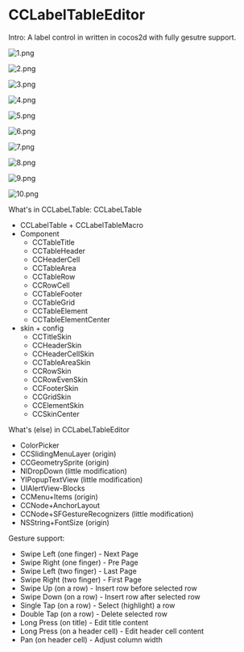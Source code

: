 CCLabelTableEditor
==================
Intro:
A label control in written in cocos2d with fully gesutre support.

![1.png](http://www.supersuraccoon-cocos2d.com/wp-content/gallery/cclabeltableeditor/1.png)

![2.png](http://www.supersuraccoon-cocos2d.com/wp-content/gallery/cclabeltableeditor/2.png)

![3.png](http://www.supersuraccoon-cocos2d.com/wp-content/gallery/cclabeltableeditor/3.png)

![4.png](http://www.supersuraccoon-cocos2d.com/wp-content/gallery/cclabeltableeditor/4.png)

![5.png](http://www.supersuraccoon-cocos2d.com/wp-content/gallery/cclabeltableeditor/5.png)

![6.png](http://www.supersuraccoon-cocos2d.com/wp-content/gallery/cclabeltableeditor/6.png)

![7.png](http://www.supersuraccoon-cocos2d.com/wp-content/gallery/cclabeltableeditor/7.png)

![8.png](http://www.supersuraccoon-cocos2d.com/wp-content/gallery/cclabeltableeditor/8.png)

![9.png](http://www.supersuraccoon-cocos2d.com/wp-content/gallery/cclabeltableeditor/9.png)

![10.png](http://www.supersuraccoon-cocos2d.com/wp-content/gallery/cclabeltableeditor/10.png)

What's in CCLabeLTable:
CCLabeLTable
- CCLabelTable + CCLabelTableMacro
 - Component
   - CCTableTitle
   - CCTableHeader
   - CCHeaderCell
   - CCTableArea
   - CCTableRow
   - CCRowCell
   - CCTableFooter
   - CCTableGrid
   - CCTableElement
   - CCTableElementCenter
 - skin + config
   - CCTitleSkin
   - CCHeaderSkin
   - CCHeaderCellSkin
   - CCTableAreaSkin
   - CCRowSkin
   - CCRowEvenSkin
   - CCFooterSkin
   - CCGridSkin
   - CCElementSkin
   - CCSkinCenter
   
What's (else) in CCLabeLTableEditor
- ColorPicker
- CCSlidingMenuLayer (origin)
- CCGeometrySprite (origin)
- NIDropDown (little modification)
- YIPopupTextView (little modification)
- UIAlertView-Blocks
- CCMenu+Items (origin)
- CCNode+AnchorLayout
- CCNode+SFGestureRecognizers (little modification)
- NSString+FontSize (origin)

Gesture support:
- Swipe Left (one finger) - Next Page
- Swipe Right (one finger) - Pre Page
- Swipe Left (two finger) - Last Page
- Swipe Right (two finger) - First Page
- Swipe Up (on a row) - Insert row before selected row
- Swipe Down (on a row) - Insert row after selected row
- Single Tap (on a row) - Select (highlight) a row
- Double Tap (on a row) - Delete selected row
- Long Press (on title) - Edit title content
- Long Press (on a header cell) - Edit header cell content
- Pan (on header cell) - Adjust column width


